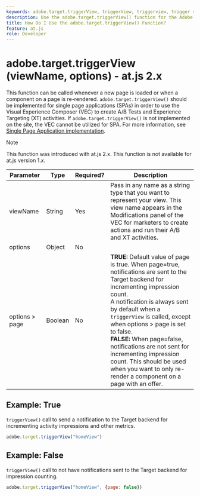```yaml
---
keywords: adobe.target.triggerView, triggerView, triggerview, trigger view, at.js, functions, function, viewName, viewname, view name, adobe.target.triggerView1
description: Use the adobe.target.triggerView() function for the Adobe Target at.js JavaScript library for use in Single Page Applications (SPAs). (at.js 2.x)
title: How Do I Use the adobe.target.triggerView() Function?
feature: at.js
role: Developer
---
```

# adobe.target.triggerView (viewName, options) - at.js 2.x

This function can be called whenever a new page is loaded or when a component on a page is re-rendered. `adobe.target.triggerView()` should be implemented for single page applications (SPAs) in order to use the Visual Experience Composer (VEC) to create A/B Tests and Experience Targeting (XT) activities. If `adobe.target.triggerView()` is not implemented on the site, the VEC cannot be utilized for SPA. For more information, see [Single Page Application implementation](/help/dev/implement/client-side/atjs/how-to-deployatjs/target-atjs-single-page-application.md).

>[!NOTE]
>
>This function was introduced with at.js 2.x. This function is not available for at.js version 1.*x*.

|Parameter|Type|Required?|Description|
| --- | --- | --- | --- |
|viewName|String|Yes|Pass in any name as a string type that you want to represent your view. This view name appears in the Modifications panel of the VEC for marketers to create actions and run their A/B and XT activities.|
|options|Object|No||
|options > page|Boolean|No|**TRUE:** Default value of page is true. When page=true, notifications are sent to the Target backend for incrementing impression count.<br />A notification is always sent by default when a `triggerView` is called, except when options > page is set to false.<br />**FALSE:** When page=false, notifications are not sent for incrementing impression count. This should be used when you want to only re-render a component on a page with an offer.|

## Example: True

`triggerView()` call to send a notification to the Target backend for incrementing activity impressions and other metrics.

```javascript
adobe.target.triggerView("homeView")
```

## Example: False

`triggerView()` call to not have notifications sent to the Target backend for impression counting.

```javascript
adobe.target.triggerView("homeView", {page: false})
```
